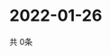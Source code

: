 # 2022-01-26
  共 0条

  <!-- BEGIN -->
  <!-- 最后更新时间Wed Jan 26 2022 04:06:43 GMT+0000 (Coordinated Universal Time) -->
  
  <!-- END -->
  
  